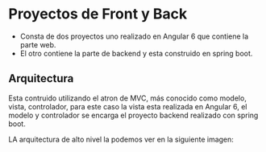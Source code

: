 # Proyectos de Front y Back

 - Consta de dos proyectos uno realizado en Angular 6 que contiene la parte web.
 - El otro contiene la parte de backend y esta construido en spring boot.


## Arquitectura

Esta contruido utilizando el atron de MVC, más conocido como modelo, vista, controlador, para este caso la vista esta realizada en Angular 6, el modelo y 
controlador se encarga el proyecto backend realizado con spring boot.

LA arquitectura de alto nivel la podemos ver en la siguiente imagen:

